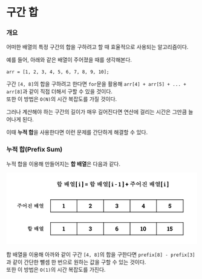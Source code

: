 # 구간 합

### 개요

어떠한 배열의 특정 구간의 합을 구하려고 할 때 효율적으로 사용되는 알고리즘이다.<br>

예를 들어, 아래와 같은 배열이 주어졌을 때를 생각해본다.<br>

```
arr = [1, 2, 3, 4, 5, 6, 7, 8, 9, 10];
```

구간 `[4, 8]`의 합을 구하려고 한다면 `for`문을 활용해 `arr[4] + arr[5] + ... + arr[8]`과 같이 직접 더해서 구할 수 있을 것이다.<br>
또한 이 방법은 `O(N)`의 시간 복잡도를 가질 것이다.<br>

그러나 계산해야 하는 구간의 길이가 매우 길어진다면 연산에 걸리는 시간은 그만큼 늘어나게 된다.<br>

이때 **누적 합**을 사용한다면 이런 문제를 간단하게 해결할 수 있다.<br>

### 누적 합(Prefix Sum)

누적 합을 이용해 만들어지는 **합 배열**은 다음과 같다.<br>

![sum](https://github.com/CHOO-O/CHOO-study/blob/main/Algorithm/assets/Prefix-sum.png?raw=true)

합 배열을 이용해 아까와 같이 구간 `[4, 8]`의 합을 구한다면 `prefix[8] - prefix[3]`과 같이 간단한 뺄셈 한 번으로 원하는 값을 구할 수 있는 것이다.<br>
또한 이 방법은 `O(1)`의 시간 복잡도를 가진다.<br>
